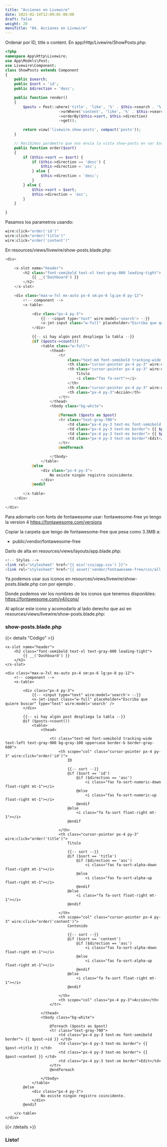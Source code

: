 ```yaml
---
title: "Acciones en Livewire"
date: 2023-02-14T12:09:01-08:00
draft: false
weight: 20
menuTitle: "04. Acciones en Livewire"
---
```


Ordenar por ID, title o content.
En app/Http/Livewire/ShowPosts.php:
```php
<?php
namespace App\Http\Livewire;
use App\Models\Post;
use Livewire\Component;
class ShowPosts extends Component
{
    public $search;
    public $sort = 'id';
    public $direction = 'desc';

    public function render()
    {
        $posts = Post::where('title', 'like', '%' . $this->search . '%')
                        ->orWhere('content', 'like', '%' . $this->search . '%')
                        ->orderBy($this->sort, $this->direction)
                        ->get();

        return view('livewire.show-posts', compact('posts'));
    }

    // Recibimos parámetro que nos envía la vista show-posts en var $sort
    public function order($sort)
    {   
        if ($this->sort == $sort) {
            if ($this->direction == 'desc') {
                $this->direction = 'asc';
            } else {
                $this->direction = 'desc';
            }
        } else {
            $this->sort = $sort;
            $this->direction = 'asc';
        }
    }

}
```

Pasamos los parametros usando:
```php
wire:click="order('id')"
wire:click="order('title')"
wire:click="order('content')" 
```

En resources/views/livewire/show-posts.blade.php:
```php
<div>

    <x-slot name="header">
        <h2 class="font-semibold text-xl text-gray-800 leading-tight">
            {{ __('Dashboard') }}
        </h2>
    </x-slot>

    <div class="max-w-7xl mx-auto px-4 sm:px-6 lg:px-8 py-12">
        <!-- component -->
        <x-table>

            <div class="px-4 py-3">
                {{-- <input type="text" wire:model='search'> --}}
                <x-jet-input class="w-full" placeholder="Escriba que quiere buscar" type="text" wire:model='search' />
            </div>

            {{-- si hay algún post despliega la tabla --}}
            @if ($posts->count())
                <table class="w-full">
                    <thead>
                        <tr
                            class="text-md font-semibold tracking-wide text-left text-gray-900 bg-gray-100 uppercase border-b border-gray-600">
                            <th class="cursor-pointer px-4 py-3" wire:click="order('id')">ID</th>
                            <th class="cursor-pointer px-4 py-3" wire:click="order('title')">
                                Titulo
                                <i class="fas fa-sort"></i>
                            </th>
                            <th class="cursor-pointer px-4 py-3" wire:click="order('content')">Contenido</th>
                            <th class="px-4 py-3">Acción</th>
                        </tr>
                    </thead>
                    <tbody class="bg-white">

                        @foreach ($posts as $post)
                        <tr class="text-gray-700">
                            <td class="px-4 py-3 text-ms font-semibold border"> {{ $post->id }} </td>
                            <td class="px-4 py-3 text-ms border"> {{ $post->title }} </td>
                            <td class="px-4 py-3 text-ms border"> {{ $post->content }} </td>
                            <td class="px-4 py-3 text-sm border">Edit</td>
                        </tr>    
                        @endforeach

                    </tbody>
                </table>
            @else
                <div class="px-4 py-3">
                    No existe ningún registro coincidente.
                </div>
            @endif
            
        </x-table>
    </div>

</div>
```

Para adornarlo con fonts de fontawesome usar:
fontawesome-free 
yo tengo la version 4
https://fontawesome.com/versions

Copiar la carpeta que tengo de fontawesome-free que pesa como 3.3MB a: 
- public/vendor/fontawesome-free

Darlo de alta en resources/views/layouts/app.blade.php:
```php
<!-- Styles -->
<link rel="stylesheet" href="{{ mix('css/app.css') }}">
<link rel="stylesheet" href="{{ asset('vendor/fontawesome-free/css/all.min.css') }}">
```

Ya podemos usar sus iconos en resources/views/livewire/show-posts.blade.php con por ejemplo <i class="fas fa-sort"></i>.

Donde podemos ver los nombres de los iconos que tenemos disponibles:
https://fontawesome.com/v4/icons/

Al aplicar este icono y acomodarlo al lado derecho que asi en resources/views/livewire/show-posts.blade.php:
### show-posts.blade.php
{{< details "Código" >}}

<div>

    <x-slot name="header">
        <h2 class="font-semibold text-xl text-gray-800 leading-tight">
            {{ __('Dashboard') }}
        </h2>
    </x-slot>

    <div class="max-w-7xl mx-auto px-4 sm:px-6 lg:px-8 py-12">
        <!-- component -->
        <x-table>

            <div class="px-4 py-3">
                {{-- <input type="text" wire:model='search'> --}}
                <x-jet-input class="w-full" placeholder="Escriba que quiere buscar" type="text" wire:model='search' />
            </div>

            {{-- si hay algún post despliega la tabla --}}
            @if ($posts->count())
                <table>
                    <thead>
                        
                        <tr class="text-md font-semibold tracking-wide text-left text-gray-900 bg-gray-100 uppercase border-b border-gray-600">
                            <th scope="col" class="cursor-pointer px-4 py-3" wire:click="order('id')">
                                ID

                                {{-- sort --}}
                                @if ($sort == 'id')
                                    @if ($direction == 'asc')
                                        <i class="fas fa-sort-numeric-down float-right mt-1"></i>
                                    @else
                                        <i class="fas fa-sort-numeric-up float-right mt-1"></i>
                                    @endif
                                @else
                                    <i class="fa fa-sort float-right mt-1"></i>
                                @endif

                            </th>
                            <th class="cursor-pointer px-4 py-3" wire:click="order('title')">
                                Titulo

                                {{-- sort --}}
                                @if ($sort == 'title')
                                    @if ($direction == 'asc')
                                        <i class="fas fa-sort-alpha-down float-right mt-1"></i>
                                    @else
                                        <i class="fas fa-sort-alpha-up float-right mt-1"></i>
                                    @endif
                                @else
                                    <i class="fa fa-sort float-right mt-1"></i>
                                @endif

                            </th>
                            <th scope="col" class="cursor-pointer px-4 py-3" wire:click="order('content')">
                                Contenido

                                {{-- sort --}}
                                @if ($sort == 'content')
                                    @if ($direction == 'asc')
                                        <i class="fas fa-sort-alpha-down float-right mt-1"></i>
                                    @else
                                        <i class="fas fa-sort-alpha-up float-right mt-1"></i>
                                    @endif
                                @else
                                    <i class="fa fa-sort float-right mt-1"></i>
                                @endif

                            </th>
                            <th scope="col" class="px-4 py-3">Acción</th>
                        </tr>

                    </thead>
                    <tbody class="bg-white">

                        @foreach ($posts as $post)
                        <tr class="text-gray-700">
                            <td class="px-4 py-3 text-ms font-semibold border"> {{ $post->id }} </td>
                            <td class="px-4 py-3 text-ms border"> {{ $post->title }} </td>
                            <td class="px-4 py-3 text-ms border"> {{ $post->content }} </td>
                            <td class="px-4 py-3 text-sm border">Edit</td>
                        </tr>    
                        @endforeach

                    </tbody>
                </table>
            @else
                <div class="px-4 py-3">
                    No existe ningún registro coincidente.
                </div>
            @endif
            
        </x-table>
    </div>

</div>

{{< /details >}}

### Listo!
